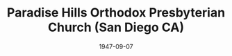 ---
date: &id001 1947-09-07
end_date: null
location:
  address: null
  city: San Diego
  state: CA
minister:
- end: 1949-01-01
  name: Charles Schauffele
  start: 1947-01-01
  type: Pastor
- end: 1954-01-01
  name: Herman Petersen
  start: 1949-01-01
  type: Pastor
- end: 1966-01-01
  name: Edward Kellogg
  start: 1954-01-01
  type: Pastor
- end: 1972-01-01
  name: Wallace Bell
  start: 1966-01-01
  type: Pastor
ministers:
- Charles Schauffele
- Herman Petersen
- Edward Kellogg
- Wallace Bell
name: Paradise Hills Orthodox Presbyterian Church
names:
- end: 1975-10-18
  name: Paradise Hills Orthodox Presbyterian Church
  start: 1947-09-07
- end: 1958-01-01
  name: First Orthodox Presbyterian Church
  start: 1947-09-07
origination_date: *id001
raw_data: "AR  San Diego\n\nParadise Hills Orthodox Presbyterian Church  (September\
  \ 7, 1947\u2013October 18, 1975)\n(from 1947 to 1958, First Orthodox Presbyterian\
  \ Church, National City , California)\n(withdrew to Independency, October 18, 1975)\n\
  Pastors: Charles Schauffele, 1947\u201349\nHerman Petersen, 1949\u201354\nEdward\
  \ Kellogg, 1954\u201366\nWallace Bell, 1966\u201372"
received_from: null
states:
- CA
status:
  active: false
  end_date: 1975-10-18
  reason: withdrawal
  received_from: null
  withdrawal_to: Independency
title: Paradise Hills Orthodox Presbyterian Church (San Diego CA)
withdrawal_to:
- Independency
year_established:
- 1947

---